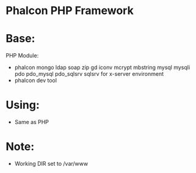 # Phalcon PHP Framework

# Base:
PHP Module:
- phalcon mongo ldap soap zip gd iconv mcrypt mbstring mysql mysqli pdo pdo_mysql pdo_sqlsrv sqlsrv for x-server environment
- phalcon dev tool

# Using:
- Same as PHP

# Note:
- Working DIR set to /var/www 
